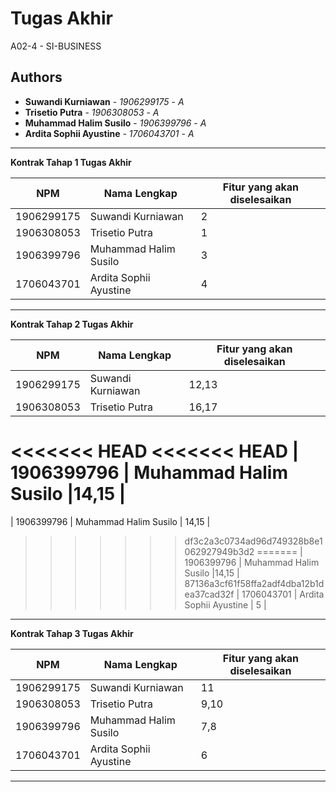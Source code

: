 # Tugas Akhir

A02-4 - SI-BUSINESS

## Authors
* **Suwandi Kurniawan** - *1906299175* - *A*
* **Trisetio Putra** - *1906308053* - *A*
* **Muhammad Halim Susilo** - *1906399796* - *A*
* **Ardita Sophii Ayustine** - *1706043701* - *A*

---
**Kontrak Tahap 1 Tugas Akhir**

| NPM | Nama Lengkap | Fitur yang akan diselesaikan  |
| ----------| --- | ---------- | 
| 1906299175 | Suwandi Kurniawan | 2 |
| 1906308053 | Trisetio Putra | 1 |
| 1906399796 | Muhammad Halim Susilo | 3 |
| 1706043701 | Ardita Sophii Ayustine | 4 |

---
**Kontrak Tahap 2 Tugas Akhir**

| NPM | Nama Lengkap | Fitur yang akan diselesaikan  |
| ----------| --- | ---------- | 
| 1906299175 | Suwandi Kurniawan | 12,13 |
| 1906308053 | Trisetio Putra | 16,17 |
<<<<<<< HEAD
<<<<<<< HEAD
| 1906399796 | Muhammad Halim Susilo |14,15  |
=======
| 1906399796 | Muhammad Halim Susilo | 14,15 |
>>>>>>> df3c2a3c0734ad96d749328b8e1062927949b3d2
=======
| 1906399796 | Muhammad Halim Susilo |14,15  |
>>>>>>> 87136a3cf61f58ffa2adf4dba12b1dea37cad32f
| 1706043701 | Ardita Sophii Ayustine | 5 |
---

**Kontrak Tahap 3 Tugas Akhir**

| NPM | Nama Lengkap | Fitur yang akan diselesaikan  |
| ----------| --- | ---------- | 
| 1906299175 | Suwandi Kurniawan | 11 |
| 1906308053 | Trisetio Putra | 9,10 |
| 1906399796 | Muhammad Halim Susilo | 7,8 |
| 1706043701 | Ardita Sophii Ayustine | 6 |
---
